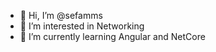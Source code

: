 - 👋 Hi, I’m @sefamms
- 👀 I’m interested in Networking 
- 🌱 I’m currently learning Angular and NetCore
